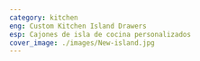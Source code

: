 ```yaml
---
category: kitchen
eng: Custom Kitchen Island Drawers
esp: Cajones de isla de cocina personalizados
cover_image: ./images/New-island.jpg
---
```


